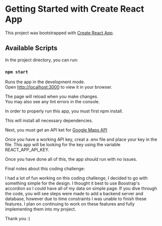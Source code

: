 # Getting Started with Create React App

This project was bootstrapped with [Create React App](https://github.com/facebook/create-react-app).

## Available Scripts

In the project directory, you can run:

### `npm start`

Runs the app in the development mode.\
Open [http://localhost:3000](http://localhost:3000) to view it in your browser.

The page will reload when you make changes.\
You may also see any lint errors in the console.

In order to properly run this app, you must first npm install. 

This will install all necessary dependencies. 

Next, you must get an API ket for [Google Maps API](https://developers.google.com/maps/documentation/javascript/get-api-key)

Once you have a working API key, creat a .env file and place your key in the file. This app will be looking for the key using the variable REACT_APP_API_KEY. 

Once you have done all of this, the app should run with no issues. 

Final notes about this coding challenge: 

I had a lot of fun working on this coding challenge, I decided to go with something simple for the design. I thought it best to use Boostrap's accordion so I could have all of my data on simple page. If you dive through the code, you will see steps were made to add a backend server and database, however due to time constraints I was unable to finish these features. I plan on continuing to work on these features and fully implementing them into my project. 

Thank you :)